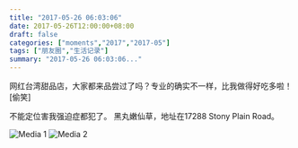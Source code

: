 ```yaml
---
title: "2017-05-26 06:03:06"
date: 2017-05-26T12:00:00+08:00
draft: false
categories: ["moments","2017","2017-05"]
tags: ["朋友圈","生活记录"]
summary: "2017-05-26 06:03:06..."
---
```


网红台湾甜品店，大家都来品尝过了吗？专业的确实不一样，比我做得好吃多啦！[偷笑]

不能定位害我强迫症都犯了。
黑丸嫩仙草，地址在17288 Stony Plain Road。

![Media 1](/Moments/photos/2017-05-26/201705260603060.jpg)
![Media 2](/Moments/photos/2017-05-26/201705260603061.jpg)

